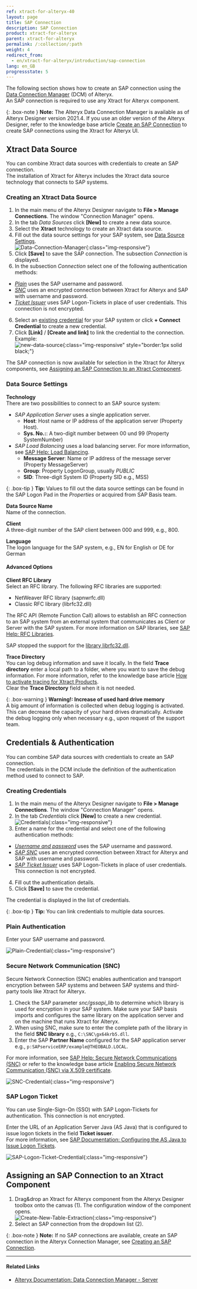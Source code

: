 ```yaml
---
ref: xtract-for-alteryx-40
layout: page
title: SAP Connection 
description: SAP Connection
product: xtract-for-alteryx
parent: xtract-for-alteryx
permalink: /:collection/:path
weight: 4
redirect_from:
  - en/xtract-for-alteryx/introduction/sap-connection
lang: en_GB
progressstate: 5
---
```


The following section shows how to create an SAP connection using the [Data Connection Manager](https://help.alteryx.com/20231/designer/dcm-designer) (DCM) of Alteryx.<br>
An SAP connection is required to use any Xtract for Alteryx component.

{: .box-note }
**Note:** The Alteryx Data Connection Manager is available as of Alteryx Designer version 2021.4. 
If you use an older version of the Alteryx Designer, refer to the knowledge base article [Create an SAP Connection](https://kb.theobald-software.com/xtract-for-alteryx/xtract-sap-connection) to create SAP connections using the Xtract for Alteryx UI.

## Xtract Data Source

You can combine Xtract data sources with credentials to create an SAP connection. <br>
The installation of Xtract for Alteryx includes the Xtract data source technology that connects to SAP systems.

### Creating an Xtract Data Source

1. In the main menu of the Alteryx Designer navigate to **File > Manage Connections**. The window "Connection Manager" opens.
2. In the tab *Data Sources* click **[New]** to create a new data source.<br>
3. Select the **Xtract** technology to create an Xtract data source.
4. Fill out the data source settings for your SAP system, see [Data Source Settings](#data-source-settings).<br>
![Data-Connection-Manager](/img/content/xfa/dcm/data-connection-manager.png){:class="img-responsive"}
4. Click **[Save]** to save the SAP connection. The subsection *Connection* is displayed.
5. In the subsection *Connection* select one of the following authentication methods: <br>
- [*Plain*](#plain-authentication) uses the SAP username and password.
- [*SNC*](#secure-network-communication-snc) uses an encrypted connection between Xtract for Alteryx and SAP with username and password. 
- [*Ticket Issuer*](#sap-logon-ticket) uses SAP Logon-Tickets in place of user credentials. This connection is not encrypted.
6. Select an [existing credential](#creating-credentials) for your SAP system or click **+ Connect Credential** to create a new credential.
7. Click **[Link]** / **[Create and link]** to link the credential to the connection. Example:<br>
![new-data-source](/img/content/xfa/dcm/new-data-source.gif){:class="img-responsive" style="border:1px solid black;"}

The SAP connection is now available for selection in the Xtract for Alteryx components, see [Assigning an SAP Connection to an Xtract Component]().


### Data Source Settings

<!---
An SAP data source consists of the following settings:<br>
![Data-Connection-Manager](/img/content/xfa/dcm/data-connection-manager.png){:class="img-responsive"}
-->

**Technology**<br>
There are two possibilities to connect to an SAP source system:
- *SAP Application Server* uses a single application server.
	- **Host**:  Host name or IP address of the application server (Property Host).
	- **Sys. No.:**: A two-digit number between 00 und 99 (Property SystemNumber)
- *SAP Load Balancing* uses a load balancing server. For more information, see [SAP Help: Load Balancing](https://help.sap.com/saphelp_nwpi711/helpdata/en/c4/3a644c505211d189550000e829fbbd/content.htm?no_cache=true).
	- **Message Server**: Name or IP address of the message server (Property MessageServer) 
	- **Group**: Property LogonGroup, usually *PUBLIC*
	- **SID**: Three-digit System ID (Property SID e.g., MSS) 
	
{: .box-tip }
**Tip:** Values to fill out the data source settings can be found in the SAP Logon Pad in the *Properties* or acquired from SAP Basis team.
	
**Data Source Name**<br>
Name of the connection.

**Client**<br>
A three-digit number of the SAP client between 000 and 999, e.g., 800.

**Language**<br> 
The logon language for the SAP system, e.g., EN for English or DE for German

#### Advanced Options

**Client RFC Library**<br>
Select an RFC library. The following RFC libraries are supported:
- NetWeaver RFC library (sapnwrfc.dll)
- Classic RFC library (librfc32.dll)

The RFC API (Remote Function Call) allows to establish an RFC connection to an SAP system from an external system that communicates as Client or Server with the SAP system. 
For more information on SAP libraries, see [SAP Help: RFC Libraries](https://help.sap.com/saphelp_nwpi71/helpdata/de/45/18e96cd26321a1e10000000a1553f6/frameset.htm). 

SAP stopped the support for the [library librfc32.dll](https://blogs.sap.com/2012/08/15/support-for-classic-rfc-library-ends-march-2016/). 

**Trace Directory**<br>
You can log debug information and save it locally. In the field **Trace directory** enter a local path to a folder, where you want to save the debug information.
For more information, refer to the knowledge base article [How to activate tracing for Xtract Products](https://support.theobald-software.com/helpdesk/KB/View/14455-how-to-activate-tracing-for-xtract-products).<br>
Clear the **Trace Directory** field when it is not needed.

{: .box-warning }
**Warning!: Increase of used hard drive memory** <br>
A big amount of information is collected when debug logging is activated. This can decrease the capacity of your hard drives dramatically.
Activate the debug logging only when necessary e.g., upon request of the support team.


## Credentials & Authentication

You can combine SAP data sources with credentials to create an SAP connection. <br>
The credentials in the DCM include the definition of the authentication method used to connect to SAP.

### Creating Credentials

<!---
The SAP connection for Xtract for Alteryx uses existing credentials from the Data Connection Manager.<br>
If no credentials exist, follow the steps below to add credentials for your SAP connection:
-->

1. In the main menu of the Alteryx Designer navigate to **File > Manage Connections**. The window "Connection Manager" opens.
2. In the tab *Credentials* click **[New]** to create a new credential.<br>
![Credentials](/img/content/xfa/dcm/credentials.png){:class="img-responsive"}
3. Enter a name for the credential and select one of the following authentication methods: <br>
- [*Username and password*](#plain-authentication) uses the SAP username and password.
- [*SAP SNC*](#secure-network-communication-snc) uses an encrypted connection between Xtract for Alteryx and SAP with username and password. 
- [*SAP Ticket Issuer*](#sap-logon-ticket) uses SAP Logon-Tickets in place of user credentials. This connection is not encrypted.
4. Fill out the authentication details.
5. Click **[Save]** to save the credential.

The credential is displayed in the list of credentials.

{: .box-tip }
**Tip:** You can link credentials to multiple data sources.

### Plain Authentication

Enter your SAP username and password.

![Plain-Credential](/img/content/xfa/dcm/plain.png){:class="img-responsive"}

### Secure Network Communication (SNC)

Secure Network Connection (SNC) enables authentication and transport encryption between SAP systems and between SAP systems and third-party tools like Xtract for Alteryx.

1. Check the SAP parameter *snc/gssapi_lib* to determine which library is used for encryption in your SAP system.
Make sure your SAP basis imports and configures the same library on the application server and on the machine that runs Xtract for Alteryx.
2. When using SNC, make sure to enter the complete path of the library in the field **SNC library** e.g., ``C:\SNC\gx64krb5.dll``.
3. Enter the SAP **Partner Name** configured for the SAP application server e.g., ``p:SAPserviceERP/example@THEOBALD.LOCAL``.

For more information, see [SAP Help: Secure Network Communications (SNC)](https://help.sap.com/viewer/6f3e0bea6c4b101484fcf5305b4d624b/7.01.22/en-US/e656f466e99a11d1a5b00000e835363f.html) or refer to the knowledge base article [Enabling Secure Network Communication (SNC) via X.509 certificate](https://kb.theobald-software.com/sap/enable-snc-using-pse-file).

![SNC-Credential](/img/content/xfa/dcm/snc.png){:class="img-responsive"}

### SAP Logon Ticket

You can use Single-Sign-On (SSO) with SAP Logon-Tickets for authentication. This connection is not encrypted.

Enter the URL of an Application Server Java (AS Java) that is configured to issue logon tickets in the field **Ticket issuer**. <br>
For more information, see [SAP Documentation: Configuring the AS Java to Issue Logon Tickets](https://help.sap.com/doc/saphelp_nw75/7.5.5/EN-US/4a/412251343f2ab1e10000000a42189c/frameset.htm).

![SAP-Logon-Ticket-Credential](/img/content/xfa/dcm/logon-tickets.png){:class="img-responsive"}

## Assigning an SAP Connection to an Xtract Component

1. Drag&drop an Xtract for Alteryx component from the Alteryx Designer toolbox onto the canvas (1). The configuration window of the component opens.<br>
![Create-New-Table-Extraction](/img/content/xfa//xfa_create_table_extraction_02.png){:class="img-responsive"}
2. Select an SAP connection from the dropdown list (2).

{: .box-note }
**Note:** If no SAP connections are available, create an SAP connection in the Alteryx Connection Manager, see [Creating an SAP Connection](#creating-an-sap-connection).


*****
#### Related Links
- [Alteryx Documentation: Data Connection Manager - Server](https://help.alteryx.com/20223/server/dcm-server)